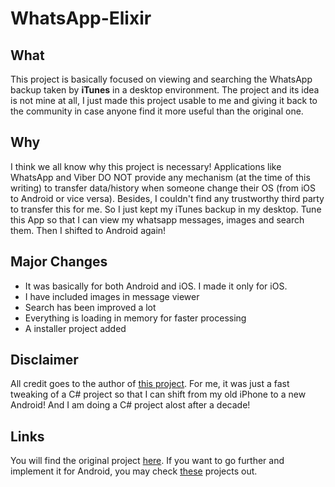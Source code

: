 # WhatsApp-Elixir

## What
This project is basically focused on viewing and searching the WhatsApp backup taken by **iTunes** in a desktop environment. The project and its idea is not mine at all, I just made this project usable to me and giving it back to the community in case anyone find it more useful than the original one.

## Why
I think we all know why this project is necessary! Applications like WhatsApp and Viber DO NOT provide any mechanism (at the time of this writing) to transfer data/history when someone change their OS (from iOS to Android or vice versa). Besides, I couldn't find any trustworthy third party to transfer this for me. So I just kept my iTunes backup in my desktop. Tune this App so that I can view my whatsapp messages, images and search them. Then I shifted to Android again!

## Major Changes
* It was basically for both Android and iOS. I made it only for iOS.
* I have included images in message viewer
* Search has been improved a lot
* Everything is loading in memory for faster processing
* A installer project added

## Disclaimer
All credit goes to the author of [this project](https://github.com/impersoft/Securcube-Whatsapp-Viewer). For me, it was just a fast tweaking of a C# project so that I can shift from my old iPhone to a new Android! And I am doing a C# project alost after a decade!

## Links
You will find the original project [here](https://github.com/impersoft/Securcube-Whatsapp-Viewer).
If you want to go further and implement it for Android, you may check [these](https://github.com/EliteAndroidApps?tab=repositories) projects out.
